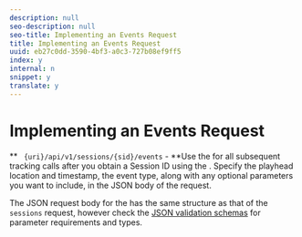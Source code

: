 ```yaml
---
description: null
seo-description: null
seo-title: Implementing an Events Request
title: Implementing an Events Request
uuid: eb27c0dd-3590-4bf3-a0c3-727b08ef9ff5
index: y
internal: n
snippet: y
translate: y
---
```


# Implementing an Events Request


<a id="section_pxc_gcy_lcb"></a>

** ` {uri}/api/v1/sessions/{sid}/events` - **Use the [](c_vhl_col-api_ref_events_req.md) for all subsequent tracking calls after you obtain a Session ID using the [](c_vhl_col-api_ref_sessions_req.md). Specify the playhead location and timestamp, the event type, along with any optional parameters you want to include, in the JSON body of the request. 

The JSON request body for the [](c_vhl_col-api_ref_events_req.md) has the same structure as that of the ` sessions` request, however check the [ JSON validation schemas](#concept_rlq_nqp_qbb/section_cpy_3xc_mcb) for parameter requirements and types.
